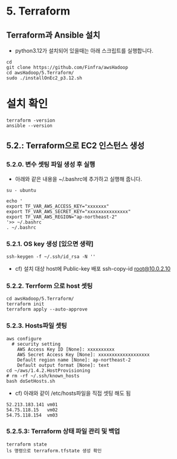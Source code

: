 
# 5. Terraform
## Terraform과 Ansible 설치
* python3.12가 설치되어 있을때는 아래 스크립트를 실행합니다.
```
cd
git clone https://github.com/Finfra/awsHadoop
cd awsHadoop/5.Terraform/
sudo ./installOnEc2_p3.12.sh
```



# 설치 확인
```
terraform -version
ansible --version
```



## 5.2.: Terraform으로 EC2 인스턴스 생성
### 5.2.0. 변수 셋팅 파일 생성 후 실행
* 아래와 같은 내용을 ~/.bashrc에 추가하고 실행해 줍니다.
```
su - ubuntu

echo '
export TF_VAR_AWS_ACCESS_KEY="xxxxxxx"
export TF_VAR_AWS_SECRET_KEY="xxxxxxxxxxxxxxx"
export TF_VAR_AWS_REGION="ap-northeast-2"
'>> ~/.bashrc
. ~/.bashrc
```

### 5.2.1. OS key 생성 [있으면 생략]
```
ssh-keygen -f ~/.ssh/id_rsa -N ''
```
* cf) 설치 대상 host에 Public-key 배포
    ssh-copy-id root@10.0.2.10

### 5.2.2. Terrform 으로 host 셋팅
```
cd awsHadoop/5.Terraform/
terraform init
terraform apply --auto-approve
```


### 5.2.3. Hosts파일 셋팅
```
aws configure
  # security setting
    AWS Access Key ID [None]: xxxxxxxxxx
    AWS Secret Access Key [None]: xxxxxxxxxxxxxxxxxxx
    Default region name [None]: ap-northeast-2
    Default output format [None]: text
cd ~/aws/1.4.2.HostProvisioning
# rm -rf ~/.ssh/known_hosts
bash doSetHosts.sh
```

* cf) 아래와 같이 /etc/hosts파일을 직접 셋팅 해도 됨
```
52.213.183.141 vm01
54.75.118.15   vm02
54.75.118.154  vm03
```

### 5.2.5.3: Terraform 상태 파일 관리 및 백업
```
terraform state 
ls 명령으로 terraform.tfstate 생성 확인 
```

